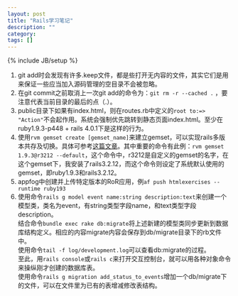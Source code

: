 ```yaml
---
layout: post
title: "Rails学习笔记"
description: ""
category: 
tags: []
---
```

{% include JB/setup %}

1. git add时会发现有许多.keep文件，都是些打开无内容的文件，其实它们是用来保证一些应当加入源码管理的空目录不会被忽略。
2. 在git commit之前取消上一次git add的命令为：`git rm -r --cached .`  ，要注意代表当前目录的最后的点（.）。
3. public目录下如果有index.html，则在routes.rb中定义的`root to:=> "Action"`不会起作用。系统会强制优先跳转到静态页面index.html。至少在ruby1.9.3-p448 + rails 4.0.1下是这样的行为。
4. 使用`rvm gemset create [gemset_name]`来建立gemset，可以实现rails多版本共存及切换。具体可参考[这篇文章](http://blog.eddie.com.tw/2011/04/08/rvm-and-gemsets/)。其中重要的命令有此例：`rvm gemset 1.9.3@r3212 --default`，这个命令中，r3212是自定义的gemset的名字，在这个gemset下，我安装了rails3.2.12，而这个命令则设定了系统默认使用的gemset，即ruby1.9.3和rails3.2.12。
5. appfog中创建并上传特定版本的RoR应用，例`af push htmlexercises --runtime ruby193`
6. 使用命令`rails g model event name:string description:text`来创建一个模型类，类名为event，有string类型字段name，和text类型字段description。   
    结合命令`bundle exec rake db:migrate`将上述新建的模型类同步更新到数据库结构定义。相应的内容migrate内容会保存到db/migrate目录下的rb文件中。   
    使用命令`tail -f log/development.log`可以查看db:migrate的过程。   
    至此，用`rails console`或`rails c`来打开交互控制台，就可以用各种对象命令来操纵刚才创建的数据库表。   
    使用命令`rails g migration add_status_to_events`增加一个db/migrate下的文件，可以在文件里为已有的表增减修改表结构。
